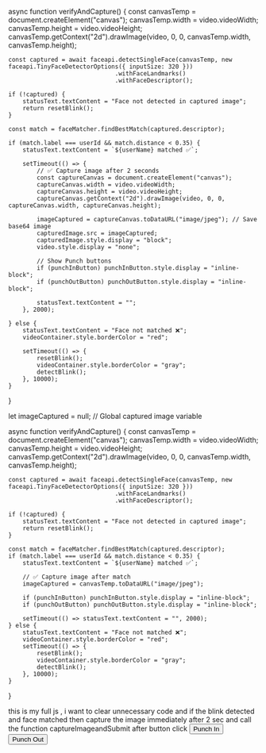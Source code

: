async function verifyAndCapture() {
    const canvasTemp = document.createElement("canvas");
    canvasTemp.width = video.videoWidth;
    canvasTemp.height = video.videoHeight;
    canvasTemp.getContext("2d").drawImage(video, 0, 0, canvasTemp.width, canvasTemp.height);

    const captured = await faceapi.detectSingleFace(canvasTemp, new faceapi.TinyFaceDetectorOptions({ inputSize: 320 }))
                                  .withFaceLandmarks()
                                  .withFaceDescriptor();

    if (!captured) {
        statusText.textContent = "Face not detected in captured image";
        return resetBlink();
    }

    const match = faceMatcher.findBestMatch(captured.descriptor);

    if (match.label === userId && match.distance < 0.35) {
        statusText.textContent = `${userName} matched ✅`;

        setTimeout(() => {
            // ✅ Capture image after 2 seconds
            const captureCanvas = document.createElement("canvas");
            captureCanvas.width = video.videoWidth;
            captureCanvas.height = video.videoHeight;
            captureCanvas.getContext("2d").drawImage(video, 0, 0, captureCanvas.width, captureCanvas.height);

            imageCaptured = captureCanvas.toDataURL("image/jpeg"); // Save base64 image
            capturedImage.src = imageCaptured;
            capturedImage.style.display = "block";
            video.style.display = "none";

            // Show Punch buttons
            if (punchInButton) punchInButton.style.display = "inline-block";
            if (punchOutButton) punchOutButton.style.display = "inline-block";

            statusText.textContent = "";
        }, 2000);

    } else {
        statusText.textContent = "Face not matched ❌";
        videoContainer.style.borderColor = "red";

        setTimeout(() => {
            resetBlink();
            videoContainer.style.borderColor = "gray";
            detectBlink();
        }, 10000);
    }
}






let imageCaptured = null; // Global captured image variable

async function verifyAndCapture() {
    const canvasTemp = document.createElement("canvas");
    canvasTemp.width = video.videoWidth;
    canvasTemp.height = video.videoHeight;
    canvasTemp.getContext("2d").drawImage(video, 0, 0, canvasTemp.width, canvasTemp.height);

    const captured = await faceapi.detectSingleFace(canvasTemp, new faceapi.TinyFaceDetectorOptions({ inputSize: 320 }))
                                  .withFaceLandmarks()
                                  .withFaceDescriptor();

    if (!captured) {
        statusText.textContent = "Face not detected in captured image";
        return resetBlink();
    }

    const match = faceMatcher.findBestMatch(captured.descriptor);
    if (match.label === userId && match.distance < 0.35) {
        statusText.textContent = `${userName} matched ✅`;

        // ✅ Capture image after match
        imageCaptured = canvasTemp.toDataURL("image/jpeg");

        if (punchInButton) punchInButton.style.display = "inline-block";
        if (punchOutButton) punchOutButton.style.display = "inline-block";

        setTimeout(() => statusText.textContent = "", 2000);
    } else {
        statusText.textContent = "Face not matched ❌";
        videoContainer.style.borderColor = "red";
        setTimeout(() => {
            resetBlink();
            videoContainer.style.borderColor = "gray";
            detectBlink();
        }, 10000);
    }
}





<script>
    window.addEventListener("DOMContentLoaded", async () => {
        const video = document.getElementById("video");
        const canvas = document.getElementById("canvas");
        const capturedImage = document.getElementById("capturedImage");
        const EntryTypeInput = document.getElementById("EntryType");
        const statusText = document.getElementById("statusText");
        const videoContainer = document.getElementById("videoContainer");
        const punchInButton = document.getElementById("PunchIn");
        const punchOutButton = document.getElementById("PunchOut");

        // Hide punch buttons initially
        punchInButton.style.display = "none";
        punchOutButton.style.display = "none";

        const EAR_THRESHOLD = 0.27;
        const DOUBLE_BLINK_WINDOW = 2000;
        let blinkCount = 0;
        let eyeClosed = false;
        let blinkStartTime = null;
        let imageCaptured = null;

        // Load models
        await Promise.all([
            faceapi.nets.tinyFaceDetector.loadFromUri('/AS/faceApi'),
            faceapi.nets.faceLandmark68Net.loadFromUri('/AS/faceApi'),
            faceapi.nets.faceRecognitionNet.loadFromUri('/AS/faceApi')
        ]);

        const safeUserName = userName.replace(/\s+/g, "%20");
        const descriptors = [
            await loadDescriptor(`/AS/Images/${userId}-Captured.jpg`),
            await loadDescriptor(`/AS/Images/${userId}-${safeUserName}.jpg`)
        ].filter(d => d !== null);

        const faceMatcher = new faceapi.FaceMatcher([
            new faceapi.LabeledFaceDescriptors(userId, descriptors)
        ], 0.35);

        startVideo();

        function startVideo() {
            navigator.mediaDevices.getUserMedia({ video: { facingMode: "user" } })
                .then(stream => {
                    video.srcObject = stream;
                    video.onloadeddata = () => requestAnimationFrame(detectBlink);
                })
                .catch(console.error);
        }

        function getEAR(eye) {
            const a = distance(eye[1], eye[5]);
            const b = distance(eye[2], eye[4]);
            const c = distance(eye[0], eye[3]);
            return (a + b) / (2.0 * c);
        }

        function distance(p1, p2) {
            return Math.hypot(p1.x - p2.x, p1.y - p2.y);
        }

        function isFaceCentered(box, tolerance = 0.25) {
            const centerX = video.videoWidth / 2;
            const centerY = video.videoHeight / 2;
            const faceCenterX = box.x + box.width / 2;
            const faceCenterY = box.y + box.height / 2;
            return Math.abs(faceCenterX - centerX) / video.videoWidth < tolerance &&
                   Math.abs(faceCenterY - centerY) / video.videoHeight < tolerance;
        }

        function isHeadUpright(landmarks) {
            const nose = landmarks.getNose();
            const chin = landmarks.positions[8];
            const leftEye = landmarks.getLeftEye();
            const rightEye = landmarks.getRightEye();
            const eyeY = (leftEye[1].y + rightEye[1].y) / 2;
            const upperPart = nose[nose.length - 1].y - eyeY;
            const lowerPart = chin.y - nose[nose.length - 1].y;
            const ratio = upperPart / lowerPart;
            return ratio > 0.08 && ratio < 0.92;
        }

        function isFaceTooSmall(box) {
            return box.height / video.videoHeight < 0.35;
        }

        async function detectBlink() {
            const detection = await faceapi.detectSingleFace(video, new faceapi.TinyFaceDetectorOptions({ inputSize: 320 }))
                                           .withFaceLandmarks();

            if (!detection) {
                statusText.textContent = "No face detected";
                videoContainer.style.borderColor = "gray";
                resetBlink();
                return requestAnimationFrame(detectBlink);
            }

            const box = detection.detection.box;
            const landmarks = detection.landmarks;

            if (isFaceTooSmall(box)) {
                statusText.textContent = "Move closer to the camera";
                return requestAnimationFrame(detectBlink);
            }

            if (!isFaceCentered(box)) {
                statusText.textContent = "Align your face in center";
                return requestAnimationFrame(detectBlink);
            }

            if (!isHeadUpright(landmarks)) {
                statusText.textContent = "Keep your head upright";
                return requestAnimationFrame(detectBlink);
            }

            const leftEye = landmarks.getLeftEye();
            const rightEye = landmarks.getRightEye();
            const avgEAR = (getEAR(leftEye) + getEAR(rightEye)) / 2.0;

            if (avgEAR < EAR_THRESHOLD) {
                if (!eyeClosed) {
                    eyeClosed = true;
                    blinkCount++;

                    if (blinkCount === 1) blinkStartTime = Date.now();

                    if (blinkCount === 2 && Date.now() - blinkStartTime <= DOUBLE_BLINK_WINDOW) {
                        blinkCount = 0;
                        eyeClosed = false;
                        statusText.textContent = "";
                        showGreenBorder();
                        setTimeout(verifyAndCapture, 2000); // wait 2 seconds
                        return;
                    }

                    if (blinkCount > 2 || Date.now() - blinkStartTime > DOUBLE_BLINK_WINDOW) {
                        resetBlink();
                    }
                }
            } else {
                eyeClosed = false;
            }

            if (blinkCount < 2) {
                statusText.textContent = "Please double blink";
            }

            requestAnimationFrame(detectBlink);
        }

        function resetBlink() {
            blinkCount = 0;
            eyeClosed = false;
        }

        function showGreenBorder() {
            videoContainer.style.borderColor = "green";
            setTimeout(() => videoContainer.style.borderColor = "gray", 5000);
        }

        async function verifyAndCapture() {
            const canvasTemp = document.createElement("canvas");
            canvasTemp.width = video.videoWidth;
            canvasTemp.height = video.videoHeight;
            canvasTemp.getContext("2d").drawImage(video, 0, 0, canvasTemp.width, canvasTemp.height);

            const captured = await faceapi.detectSingleFace(canvasTemp, new faceapi.TinyFaceDetectorOptions({ inputSize: 320 }))
                                          .withFaceLandmarks()
                                          .withFaceDescriptor();

            if (!captured) {
                statusText.textContent = "Face not detected in captured image";
                return resetBlink();
            }

            const match = faceMatcher.findBestMatch(captured.descriptor);
            if (match.label === userId && match.distance < 0.35) {
                statusText.textContent = `${userName} matched ✅`;

                // Show buttons
                punchInButton.style.display = "inline-block";
                punchOutButton.style.display = "inline-block";

                // Store image for submission
                imageCaptured = canvasTemp.toDataURL("image/jpeg");

                setTimeout(() => statusText.textContent = "", 2000);
            } else {
                statusText.textContent = "Face not matched ❌";
                videoContainer.style.borderColor = "red";
                setTimeout(() => {
                    resetBlink();
                    videoContainer.style.borderColor = "gray";
                    detectBlink();
                }, 10000);
            }
        }

        async function loadDescriptor(imagePath) {
            try {
                const img = await faceapi.fetchImage(imagePath);
                const detection = await faceapi.detectSingleFace(img, new faceapi.TinyFaceDetectorOptions({ inputSize: 320 }))
                                               .withFaceLandmarks()
                                               .withFaceDescriptor();
                return detection ? detection.descriptor : null;
            } catch (err) {
                console.warn("Failed to load image:", imagePath);
                return null;
            }
        }

        // Called when user clicks Punch In or Punch Out
        window.captureImageAndSubmit = async function (entryType) {
            if (!imageCaptured) {
                alert("No captured image available.");
                return;
            }

            EntryTypeInput.value = entryType;
            capturedImage.src = imageCaptured;
            capturedImage.style.display = "block";
            video.style.display = "none";

            Swal.fire({
                title: "Please wait...",
                allowOutsideClick: false,
                showConfirmButton: false,
                didOpen: () => Swal.showLoading()
            });

            fetch("/AS/Geo/AttendanceData", {
                method: "POST",
                headers: { "Content-Type": "application/json" },
                body: JSON.stringify({ Type: entryType, ImageData: imageCaptured })
            })
            .then(res => res.json())
            .then(data => {
                const now = new Date().toLocaleString();
                if (data.success) {
                    Swal.fire("Thank you!", `Attendance Recorded.\nDate & Time: ${now}`, "success").then(() => location.reload());
                } else {
                    Swal.fire("Face Recognized, But Error!", "Server rejected attendance.", "error");
                }
            })
            .catch(() => {
                Swal.fire("Error!", "Submission failed.", "error");
            });
        };
    });
</script>






this is my full js , i want to clear unnecessary code and if the blink detected and face matched then capture the image immediately after 2 sec and call the function captureImageandSubmit after button click
 <button type="button" class="Btn" id="PunchIn" onclick="captureImageAndSubmit('Punch In')">Punch In</button>
<button type="button" class="Btn2" id="PunchOut" onclick="captureImageAndSubmit('Punch Out')">Punch Out</button>
<script>
    window.addEventListener("DOMContentLoaded", async () => {
        const video = document.getElementById("video");
        const canvas = document.getElementById("canvas");
        const capturedImage = document.getElementById("capturedImage");
        const EntryTypeInput = document.getElementById("EntryType");
        const statusText = document.getElementById("statusText");
        const videoContainer = document.getElementById("videoContainer");
        const punchInButton = document.getElementById("PunchIn");
        const punchOutButton = document.getElementById("PunchOut");

        if (punchInButton) punchInButton.style.display = "none";
        if (punchOutButton) punchOutButton.style.display = "none";

        const EAR_THRESHOLD = 0.27;
        const DOUBLE_BLINK_WINDOW = 2000;
        const ALLOW_SUBMIT_DURATION = 10000;

        let blinked = false;
let blinkCount = 0;
let eyeClosed = false;
let blinkStartTime = null;
let blinkValidUntil = null;


        const detectorOptions = new faceapi.TinyFaceDetectorOptions({ inputSize: 320, scoreThreshold: 0.5 });

        await Promise.all([
            faceapi.nets.tinyFaceDetector.loadFromUri('/AS/faceApi'),
            faceapi.nets.faceLandmark68Net.loadFromUri('/AS/faceApi'),
            faceapi.nets.faceRecognitionNet.loadFromUri('/AS/faceApi')
        ]);

        console.log("Models loaded");
       const safeUserName = userName.replace(/\s+/g, "%20"); 

       console.log("Safe user name:"+safeUserName);

       const descriptors = [
    await loadStoredFaceDescriptor(`/AS/Images/${userId}-Captured.jpg`),
    await loadStoredFaceDescriptor(`/AS/Images/${userId}-${safeUserName}.jpg`)
].filter(d => d !== null);

const faceMatcher = new faceapi.FaceMatcher([
    new faceapi.LabeledFaceDescriptors(userId, descriptors)
], 0.35); 


        startVideo();

        function startVideo() {
            navigator.mediaDevices.getUserMedia({
                video: { facingMode: "user", width: { ideal: 640 }, height: { ideal: 480 } }
            })
                .then(stream => {
                    video.srcObject = stream;
                    video.play();
                    video.addEventListener("loadeddata", () => {
                        const checkReady = setInterval(() => {
                            if (video.videoWidth > 0 && video.videoHeight > 0) {
                                clearInterval(checkReady);
                                detectBlink();
                            }
                        }, 100);
                    });
                })
                .catch(console.error);
        }

        function getEAR(eye) {
            const a = distance(eye[1], eye[5]);
            const b = distance(eye[2], eye[4]);
            const c = distance(eye[0], eye[3]);
            return (a + b) / (2.0 * c);
        }

        function distance(p1, p2) {
            return Math.hypot(p1.x - p2.x, p1.y - p2.y);
        }

        function getFaceAngleDegrees(leftEye, rightEye) {
            const dx = rightEye[0].x - leftEye[0].x;
            const dy = rightEye[0].y - leftEye[0].y;
            return Math.atan2(dy, dx) * (180 / Math.PI);
        }

        function isFaceCentered(box, tolerance = 0.25) {
            const centerX = video.videoWidth / 2;
            const centerY = video.videoHeight / 2;
            const faceCenterX = box.x + box.width / 2;
            const faceCenterY = box.y + box.height / 2;
            const offsetX = Math.abs(faceCenterX - centerX) / video.videoWidth;
            const offsetY = Math.abs(faceCenterY - centerY) / video.videoHeight;
            return offsetX < tolerance && offsetY < tolerance;
        }

        function isHeadUpright(landmarks, maxTilt = 0.08) {
            const nose = landmarks.getNose();
            const chin = landmarks.positions[8];
            const leftEye = landmarks.getLeftEye();
            const rightEye = landmarks.getRightEye();
            const eyeAvgY = (leftEye[1].y + rightEye[1].y) / 2;
            const noseBaseY = nose[nose.length - 1].y;
            const chinY = chin.y;
            const upperPart = noseBaseY - eyeAvgY;
            const lowerPart = chinY - noseBaseY;
            const ratio = upperPart / lowerPart;
            return ratio > maxTilt && ratio < (1 - maxTilt);
        }

        function isFaceTooSmall(box, minHeightRatio = 0.35) {
            return (box.height / video.videoHeight) < minHeightRatio;
        }

       async function detectBlink() {
    const detection = await faceapi.detectSingleFace(video, detectorOptions).withFaceLandmarks();

    if (detection) {
        const box = detection.detection.box;

        if (isFaceTooSmall(box)) {
            statusText.textContent = "Move closer to the camera";
            videoContainer.style.borderColor = "orange";
            resetBlink();
            requestAnimationFrame(detectBlink);
            return;
        }

        if (!isFaceCentered(box)) {
            statusText.textContent = "Align your face in center";
            videoContainer.style.borderColor = "orange";
            resetBlink();
            requestAnimationFrame(detectBlink);
            return;
        }

        const landmarks = detection.landmarks;
        const leftEye = landmarks.getLeftEye();
        const rightEye = landmarks.getRightEye();
        const angle = getFaceAngleDegrees(leftEye, rightEye);

        if (Math.abs(angle) > 10) {
            statusText.textContent = "Keep your head straight";
            videoContainer.style.borderColor = "orange";
            resetBlink();
            requestAnimationFrame(detectBlink);
            return;
        }

        if (!isHeadUpright(landmarks)) {
            statusText.textContent = "Keep your head upright";
            videoContainer.style.borderColor = "orange";
            resetBlink();
            requestAnimationFrame(detectBlink);
            return;
        }

        const avgEAR = (getEAR(leftEye) + getEAR(rightEye)) / 2.0;

        if (avgEAR < EAR_THRESHOLD) {
            if (!eyeClosed) {
                eyeClosed = true;
                blinkCount++;

                if (blinkCount === 1) blinkStartTime = Date.now();

                if (blinkCount === 2 && Date.now() - blinkStartTime <= DOUBLE_BLINK_WINDOW) {
                    blinked = true;
                    blinkCount = 0;
                    eyeClosed = false;

                    showGreenBorder();
                    statusText.textContent = ""; 
                    captureImage();
                    startCountdown(); 
                    return;
                }

                if (blinkCount > 2 || Date.now() - blinkStartTime > DOUBLE_BLINK_WINDOW) {
                    resetBlink();
                }
            }
        } else {
            eyeClosed = false;
        }

        if (!blinked) {
            statusText.textContent = "Please double blink";
            videoContainer.style.borderColor = "red";
        }
    } else {
        statusText.textContent = "No face detected";
        videoContainer.style.borderColor = "gray";
        resetBlink();
    }

    requestAnimationFrame(detectBlink);
}

        function resetBlink() {
    blinkCount = 0;
    eyeClosed = false;
    blinked = false;
    blinkStartTime = null;
    blinkValidUntil = null;
}


        function showGreenBorder() {
    videoContainer.style.borderColor = "green";
    setTimeout(() => {
        videoContainer.style.borderColor = "gray";
    }, 5000);
}


  async function captureImage() {
    const canvas = faceapi.createCanvasFromMedia(video);
    const context = canvas.getContext('2d');
    canvas.width = video.videoWidth;
    canvas.height = video.videoHeight;
    context.drawImage(video, 0, 0, canvas.width, canvas.height);

    const captured = await faceapi.detectSingleFace(canvas, detectorOptions).withFaceLandmarks().withFaceDescriptor();

    if (!captured) {
        alert("Face not detected in captured image");
        resetAfterDelay();
        return;
    }

    const match = faceMatcher.findBestMatch(captured.descriptor);

    if (match.label === userId && match.distance < 0.35) {
        statusText.textContent = `${userName} matched ✅`;
        videoContainer.style.borderColor = "green";

        //captureImageAndShow("Punch In");
      
        if (punchInButton) punchInButton.style.display = "inline-block";
        if (punchOutButton) punchOutButton.style.display = "inline-block";

        setTimeout(() => {
            statusText.textContent = "";
            videoContainer.style.borderColor = "gray";
        }, 2000);
    } else {
        statusText.textContent = "Face not matched ❌";
        videoContainer.style.borderColor = "red";

        
        setTimeout(() => {
            resetBlink();
            statusText.textContent = "Please double blink";
            videoContainer.style.borderColor = "red";
            detectBlink(); 
        }, 10000);
    }
}


        async function loadStoredFaceDescriptor(imagePath) {
    try {
        const img = await faceapi.fetchImage(imagePath);
        const detection = await faceapi
            .detectSingleFace(img, detectorOptions)
            .withFaceLandmarks()
            .withFaceDescriptor();

        return detection ? detection.descriptor : null;
    } catch (err) {
        console.warn("Failed to load image: " + imagePath, err);
        return null;
    }
}



        async function recognizeFace() {
    const detection = await faceapi
        .detectSingleFace(canvas, detectorOptions)
        .withFaceLandmarks()
        .withFaceDescriptor();

    if (!detection) {
        return { matched: false, message: "Face not detected in captured image." };
    }

    const bestMatch = faceMatcher.findBestMatch(detection.descriptor);

    if (bestMatch.distance > 0.4 || bestMatch.label === "unknown") {
        return {
            matched: false,
            label: "unknown",
            distance: bestMatch.distance,
            message: "Not matched or distance too high"
        };
    }

    return {
        matched: true,
        label: bestMatch.label,
        distance: bestMatch.distance,
        message: `Matched with ${bestMatch.label}`
    };
}

 function captureImageAndShow(entryType) {
        const canvas = document.createElement("canvas");
        canvas.width = video.videoWidth;
        canvas.height = video.videoHeight;
        const ctx = canvas.getContext("2d");
         ctx.translate = (canvas.width,0);
    ctx.scale = (-1,1);
        ctx.drawImage(video, 0, 0, canvas.width, canvas.height);

        const imageDataUrl = canvas.toDataURL("image/jpeg");

        video.style.display = "none";
        capturedImage.src = imageDataUrl;
        capturedImage.style.display = "block";

        window.captureImageAndSubmit(entryType, imageDataUrl);
    }

    function startRetryCountdown() {
   
    setTimeout(() => {
        capturedImage.style.display = "none";
        video.style.display = "block";
        detectionActive = true;
    }, 10000);
}



        window.captureImageAndSubmit = async function (entryType) {
          
            const video = document.getElementById("video");
    const canvas = document.createElement("canvas");
    canvas.width = video.videoWidth;
    canvas.height = video.videoHeight;

    const ctx = canvas.getContext("2d");
    ctx.translate = (canvas.width,0);
    ctx.scale = (-1,1);
    ctx.drawImage(video, 0, 0, canvas.width, canvas.height);

    const imageDataUrl = canvas.toDataURL("image/jpeg");

    
    video.style.display = "none";
    const img = document.getElementById("capturedImage");
    img.src = imageDataUrl;
    img.style.display = "block";


            EntryTypeInput.value = entryType;
            const imageData = capturedImage.src;

            Swal.fire({
                title: "Please wait...",
                allowOutsideClick: false,
                showConfirmButton: false,
                didOpen: () => Swal.showLoading()
            });

            
            fetch("/AS/Geo/AttendanceData", {
                method: "POST",
                headers: { "Content-Type": "application/json" },
                body: JSON.stringify({ Type: entryType, ImageData: imageData})
            })
                .then(res => res.json())
                .then(data => {
                    const now = new Date().toLocaleString();
                    if (data.success) {
                        Swal.fire({
                            title: "Thank you!",
                            text: `Attendance Recorded.\nDate & Time: ${now}`,
                            icon: "success",
                            timer: 3000,
                            showConfirmButton: false
                        }).then(() => location.reload());
                    } else {
                        Swal.fire({
                            title: "Face Recognized, But Error!",
                            text: `Server didn't accept attendance.\nDate & Time: ${now}`,
                            icon: "error"
                        });
                    }
                })
                .catch(error => {
                    console.error("Error:", error);
                    Swal.fire("Error!", "An error occurred while processing your request.", "error");
                });
        };
    });
    function captureFrameAndSend(isMatched) {
    const video = document.getElementById("video");
    const canvas = document.createElement("canvas");

    canvas.width = video.videoWidth;
    canvas.height = video.videoHeight;
    const ctx = canvas.getContext("2d");
    ctx.drawImage(video, 0, 0, canvas.width, canvas.height);

    const imageData = canvas.toDataURL("image/jpeg");

    
    document.getElementById("video").style.display = "none";
    const img = document.getElementById("capturedImage");
    img.src = imageData;
    img.style.display = "block";

    
    sendCapturedImage(imageData, isMatched);
}

</script>

